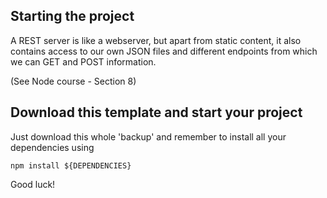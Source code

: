## Starting the project

A REST server is like a webserver, but apart from static content, it also contains access to our own JSON files and different endpoints from which we can GET and POST information.

(See Node course - Section 8)

## Download this template and start your project

Just download this whole 'backup' and remember to install all your dependencies using

```
npm install ${DEPENDENCIES}

```

Good luck!
